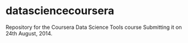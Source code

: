 datasciencecoursera
===================

Repository for the Coursera Data Science Tools course
Submitting it on 24th August, 2014.
